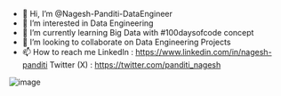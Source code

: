 - 👋 Hi, I’m @Nagesh-Panditi-DataEngineer
- 👀 I’m interested in Data Engineering
- 🌱 I’m currently learning Big Data with #100daysofcode concept
- 💞️ I’m looking to collaborate on Data Engineering Projects
- 📫 How to reach me
  LinkedIn : https://www.linkedin.com/in/nagesh-panditi
  Twitter (X) : https://twitter.com/panditi_nagesh

<!---
Nagesh-Panditi-DataEngineer/Nagesh-Panditi-DataEngineer is a ✨ special ✨ repository because its `README.md` (this file) appears on your GitHub profile.
You can click the Preview link to take a look at your changes.
--->
![image](https://github.com/Nagesh-Panditi-DataEngineer/Nagesh-Panditi-DataEngineer/assets/148000340/ae1ce91b-1ffe-4d78-8911-4928eb2162a1)

